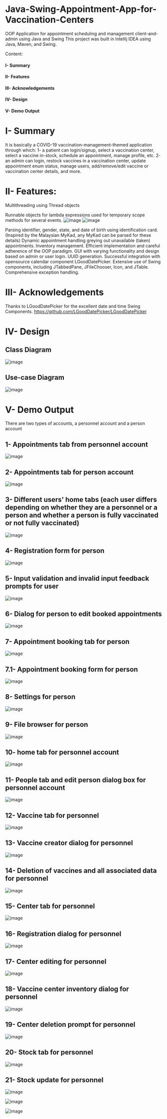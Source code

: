 # Java-Swing-Appointment-App-for-Vaccination-Centers

OOP Application for appointment scheduling and management client-and-admin using Java and Swing
This project was built in Intellij IDEA using Java, Maven, and Swing.



Content:
#### I- Summary
#### II- Features
#### III- Acknowledgements
#### IV- Design
#### V- Demo Output


# I- Summary

It is basically a COVID-19 vaccination-management-themed application through which:
1- a patient can login/signup, select a vaccination center, select a vaccine in-stock, schedule an appointment, manage profile, etc.
2- an admin can login, restock vaccines in a vaccination center, update appointment enum status, manage users, add/remove/edit vaccine or vaccination center details, and more.

# II- Features:

Multithreading using Thread objects

Runnable objects for lambda expressions used for temporary scope methods for several events.
![image](https://user-images.githubusercontent.com/102264544/160498190-acf3e3da-7cf5-4942-9971-f5f80e46c990.png)
![image](https://user-images.githubusercontent.com/102264544/160502309-a79944e5-61af-4e80-a069-6524e32dfc4f.png)

Parsing identifier, gender, state, and date of birth using identification card. (Inspired by the Malaysian MyKad, any MyKad can be parsed for these details)
Dynamic appointment handling greying out unavailable (taken) appointments.
Inventory management.
Efficient implementation and careful adherence of the OOP paradigm.
GUI with varying functionality and design based on admin or user login.
UUID generation.
Successful integration with opensource calendar component LGoodDatePicker.
Extensive use of Swing components, including JTabbedPane, JFileChooser, Icon, and JTable.
Comprehensive exception handling.



# III- Acknowledgements

Thanks to LGoodDatePicker for the excellent date and time Swing Components.
https://github.com/LGoodDatePicker/LGoodDatePicker


# IV- Design

## Class Diagram

![image](https://user-images.githubusercontent.com/102264544/160496655-369f4380-ba34-40cc-98c5-4741128af342.png)

## Use-case Diagram

![image](https://user-images.githubusercontent.com/102264544/160496772-d33fda7e-336f-4762-9a13-2d877e16863a.png)


# V- Demo Output

There are two types of accounts, a personnel account and a person account

## 1- Appointments tab from personnel account

![image](https://user-images.githubusercontent.com/102264544/160500217-3bce6864-058a-4ab2-9d2e-14f36720bcfa.png)

## 2- Appointments tab for person account 

![image](https://user-images.githubusercontent.com/102264544/160500264-009f0d93-864a-4a9a-ab4e-8100ad05d125.png)

## 3- Different users' home tabs (each user differs depending on whether they are a personnel or a person and whether a person is fully vaccinated or not fully vaccinated)

![image](https://user-images.githubusercontent.com/102264544/160500342-1c0af9d9-eefe-4f5d-961c-9ef021129a7d.png)

## 4- Registration form for person

![image](https://user-images.githubusercontent.com/102264544/160500446-634abcae-d1c0-42f2-afaf-0150ffd8f8c3.png)

## 5- Input validation and invalid input feedback prompts for user 

![image](https://user-images.githubusercontent.com/102264544/160500418-2df8486c-2a36-4580-8ba5-e8d4753df882.png)

## 6- Dialog for person to edit booked appointments

![image](https://user-images.githubusercontent.com/102264544/160500524-86140e6b-278f-463c-80cc-5cba75a7204a.png)

## 7- Appointment booking tab for person

![image](https://user-images.githubusercontent.com/102264544/160500576-766ab9f9-2569-4bf8-b0d5-6b932153888e.png)

## 7.1- Appointment booking form for person

![image](https://user-images.githubusercontent.com/102264544/160500592-24c1b474-f4e0-422b-b141-c9a677ab988a.png)

## 8- Settings for person

![image](https://user-images.githubusercontent.com/102264544/160501136-9351c886-dd3e-4165-b04d-0edce1f73e9e.png)

## 9- File browser for person

![image](https://user-images.githubusercontent.com/102264544/160501072-b8e94fce-69ac-493f-969c-2c1ae54f7061.png)

## 10- home tab for personnel account

![image](https://user-images.githubusercontent.com/102264544/160501264-6455623e-f954-4fd9-8353-f9e7a3993e28.png)

## 11- People tab and edit person dialog box for personnel account

![image](https://user-images.githubusercontent.com/102264544/160501477-036ddb26-dd70-4eb5-9e3b-98f393bf7569.png)

## 12- Vaccine tab for personnel

![image](https://user-images.githubusercontent.com/102264544/160501514-8964b0c5-b73b-4863-9538-92c050f89262.png)

## 13- Vaccine creator dialog for personnel

![image](https://user-images.githubusercontent.com/102264544/160501562-81e637de-1495-4c15-afe7-b19b1bb3a646.png)

## 14- Deletion of vaccines and all associated data for personnel

![image](https://user-images.githubusercontent.com/102264544/160501626-ef285042-9fbc-4544-9c57-3bae2688ce9f.png)

## 15- Center tab for personnel

![image](https://user-images.githubusercontent.com/102264544/160501675-10c5a662-68d7-4b1e-bdc2-68f4c14fa823.png)

## 16- Registration dialog for personnel

![image](https://user-images.githubusercontent.com/102264544/160501709-7fd0fe19-020c-4c19-84c3-b66989b1f0ea.png)

## 17- Center editing for personnel

![image](https://user-images.githubusercontent.com/102264544/160501763-196f66cb-5333-47b9-9050-2e369d6e657d.png)

## 18- Vaccine center inventory dialog for personnel

![image](https://user-images.githubusercontent.com/102264544/160501801-17b288bc-47ee-4ead-9f4e-21a1f650a464.png)

## 19- Center deletion prompt for personnel

![image](https://user-images.githubusercontent.com/102264544/160501834-97c5b6be-1c5e-4ebf-bd7b-9142210cce4a.png)

## 20- Stock tab for personnel

![image](https://user-images.githubusercontent.com/102264544/160501849-e77b7a3b-2f32-4fa9-a79b-fd16a81fdba6.png)

## 21- Stock update for personnel

![image](https://user-images.githubusercontent.com/102264544/160501977-13ff4059-8ac4-4351-8207-b33770832d56.png)

![image](https://user-images.githubusercontent.com/102264544/160501987-75acce6d-b0a5-4483-bead-ea0489125ff8.png)

![image](https://user-images.githubusercontent.com/102264544/160501998-5054c7cd-55cb-4f5f-bd13-9f1f8a283baa.png)



